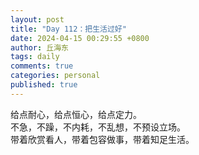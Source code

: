 ```yaml
---
layout: post
title: "Day 112：把生活过好"
date: 2024-04-15 00:29:55 +0800
author: 丘海东 
tags: daily
comments: true
categories: personal
published: true
---
```

给点耐心，给点恒心，给点定力。  
不急，不躁，不内耗，不乱想，不预设立场。  
带着欣赏看人，带着包容做事，带着知足生活。
